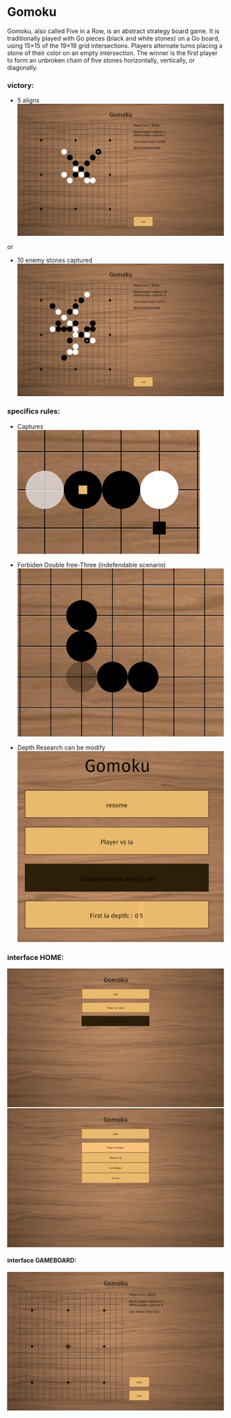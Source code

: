 # Gomoku
Gomoku, also called Five in a Row, is an abstract strategy board game. It is traditionally played with Go pieces (black and white stones) on a Go board, using 15×15 of the 19×19 grid intersections.
Players alternate turns placing a stone of their color on an empty intersection. The winner is the first player to form an unbroken chain of five stones horizontally, vertically, or diagonally. 

### victory:

* 5 aligns
![alt text](readme/AlignWin.png)

or

* 10 enemy stones captured
![alt text](readme/CaptureWin.png)

### specifics rules:

* Captures
![alt text](readme/capture.png)

* Forbiden Double free-Three (indefendable scenario)
![alt text](readme/ForbidenDoubleThree.png)

* Depth Research can be modify
![alt text](readme/IaDepthResearch.png)

### interface HOME:

![alt text](readme/front1.png)
![alt text](readme/front2.png)

#### interface GAMEBOARD:
![alt text](readme/Gameboard.png)
